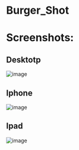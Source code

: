 # Burger_Shot
# Screenshots:
## Desktotp
![image](https://github.com/Regularname11/Burger_Shot/assets/78084972/1e523337-5e1b-480a-b21e-c13221d87c02)
## Iphone
![image](https://github.com/Regularname11/Burger_Shot/assets/78084972/ea35aea2-83a1-4408-93c2-ea5a486332a9)
## Ipad
![image](https://github.com/Regularname11/Burger_Shot/assets/78084972/d84d46f7-af65-4561-8a26-c0b3122c836d)
